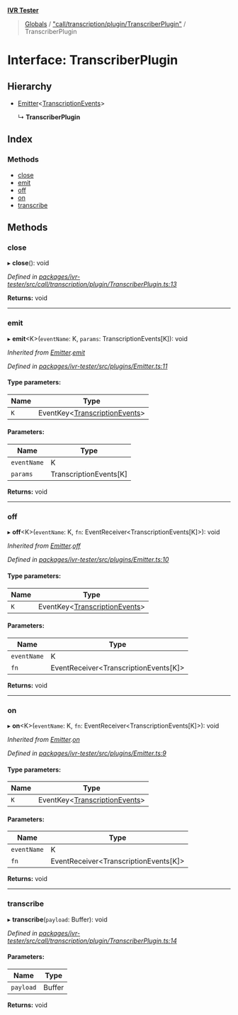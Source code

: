 **[IVR Tester](../README.md)**

> [Globals](../README.md) / ["call/transcription/plugin/TranscriberPlugin"](../modules/_call_transcription_plugin_transcriberplugin_.md) / TranscriberPlugin

# Interface: TranscriberPlugin

## Hierarchy

* [Emitter](_plugins_emitter_.emitter.md)\<[TranscriptionEvents](../modules/_call_transcription_plugin_transcriberplugin_.md#transcriptionevents)>

  ↳ **TranscriberPlugin**

## Index

### Methods

* [close](_call_transcription_plugin_transcriberplugin_.transcriberplugin.md#close)
* [emit](_call_transcription_plugin_transcriberplugin_.transcriberplugin.md#emit)
* [off](_call_transcription_plugin_transcriberplugin_.transcriberplugin.md#off)
* [on](_call_transcription_plugin_transcriberplugin_.transcriberplugin.md#on)
* [transcribe](_call_transcription_plugin_transcriberplugin_.transcriberplugin.md#transcribe)

## Methods

### close

▸ **close**(): void

*Defined in [packages/ivr-tester/src/call/transcription/plugin/TranscriberPlugin.ts:13](https://github.com/SketchingDev/ivr-tester/blob/3ff21e1/packages/ivr-tester/src/call/transcription/plugin/TranscriberPlugin.ts#L13)*

**Returns:** void

___

### emit

▸ **emit**\<K>(`eventName`: K, `params`: TranscriptionEvents[K]): void

*Inherited from [Emitter](_plugins_emitter_.emitter.md).[emit](_plugins_emitter_.emitter.md#emit)*

*Defined in [packages/ivr-tester/src/plugins/Emitter.ts:11](https://github.com/SketchingDev/ivr-tester/blob/3ff21e1/packages/ivr-tester/src/plugins/Emitter.ts#L11)*

#### Type parameters:

Name | Type |
------ | ------ |
`K` | EventKey\<[TranscriptionEvents](../modules/_call_transcription_plugin_transcriberplugin_.md#transcriptionevents)> |

#### Parameters:

Name | Type |
------ | ------ |
`eventName` | K |
`params` | TranscriptionEvents[K] |

**Returns:** void

___

### off

▸ **off**\<K>(`eventName`: K, `fn`: EventReceiver\<TranscriptionEvents[K]>): void

*Inherited from [Emitter](_plugins_emitter_.emitter.md).[off](_plugins_emitter_.emitter.md#off)*

*Defined in [packages/ivr-tester/src/plugins/Emitter.ts:10](https://github.com/SketchingDev/ivr-tester/blob/3ff21e1/packages/ivr-tester/src/plugins/Emitter.ts#L10)*

#### Type parameters:

Name | Type |
------ | ------ |
`K` | EventKey\<[TranscriptionEvents](../modules/_call_transcription_plugin_transcriberplugin_.md#transcriptionevents)> |

#### Parameters:

Name | Type |
------ | ------ |
`eventName` | K |
`fn` | EventReceiver\<TranscriptionEvents[K]> |

**Returns:** void

___

### on

▸ **on**\<K>(`eventName`: K, `fn`: EventReceiver\<TranscriptionEvents[K]>): void

*Inherited from [Emitter](_plugins_emitter_.emitter.md).[on](_plugins_emitter_.emitter.md#on)*

*Defined in [packages/ivr-tester/src/plugins/Emitter.ts:9](https://github.com/SketchingDev/ivr-tester/blob/3ff21e1/packages/ivr-tester/src/plugins/Emitter.ts#L9)*

#### Type parameters:

Name | Type |
------ | ------ |
`K` | EventKey\<[TranscriptionEvents](../modules/_call_transcription_plugin_transcriberplugin_.md#transcriptionevents)> |

#### Parameters:

Name | Type |
------ | ------ |
`eventName` | K |
`fn` | EventReceiver\<TranscriptionEvents[K]> |

**Returns:** void

___

### transcribe

▸ **transcribe**(`payload`: Buffer): void

*Defined in [packages/ivr-tester/src/call/transcription/plugin/TranscriberPlugin.ts:14](https://github.com/SketchingDev/ivr-tester/blob/3ff21e1/packages/ivr-tester/src/call/transcription/plugin/TranscriberPlugin.ts#L14)*

#### Parameters:

Name | Type |
------ | ------ |
`payload` | Buffer |

**Returns:** void
